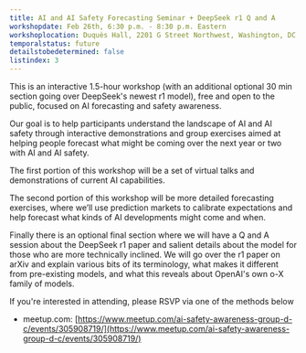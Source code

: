 ```yaml
---
title: AI and AI Safety Forecasting Seminar + DeepSeek r1 Q and A
workshopdate: Feb 26th, 6:30 p.m. - 8:30 p.m. Eastern
workshoplocation: Duquès Hall, 2201 G Street Northwest, Washington, DC
temporalstatus: future
detailstobedetermined: false
listindex: 3
---
```


This is an interactive 1.5-hour workshop (with an additional optional 30 min section going over DeepSeek's newest r1 model), free and open to the public, focused on AI forecasting and safety awareness.

Our goal is to help participants understand the landscape of AI and AI safety through interactive demonstrations and group exercises aimed at helping people forecast what might be coming over the next year or two with AI and AI safety.

The first portion of this workshop will be a set of virtual talks and demonstrations of current AI capabilities.

The second portion of this workshop will be more detailed forecasting exercises, where we’ll use prediction markets to calibrate expectations and help forecast what kinds of AI developments might come and when.

Finally there is an optional final section where we will have a Q and A session about the DeepSeek r1 paper and salient details about the model for those who are more technically inclined. We will go over the r1 paper on arXiv and explain various bits of its terminology, what makes it different from pre-existing models, and what this reveals about OpenAI's own o-X family of models.

If you're interested in attending, please RSVP via one of the methods below

+ meetup.com: [https://www.meetup.com/ai-safety-awareness-group-d-c/events/305908719/](https://www.meetup.com/ai-safety-awareness-group-d-c/events/305908719/)

